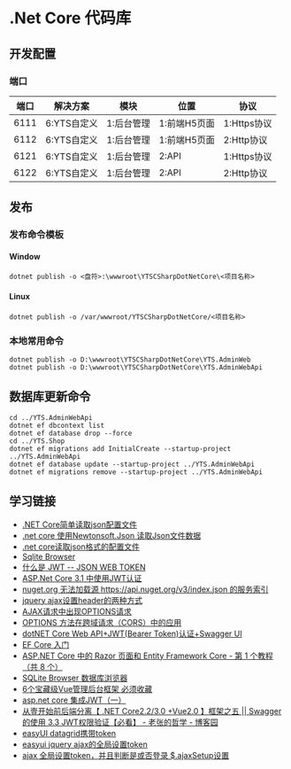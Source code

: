# .Net Core 代码库

## 开发配置

### 端口

| 端口 | 解决方案 | 模块 | 位置 | 协议 |
| --- | --- | --- | --- | --- |
| 6111 | 6:YTS自定义 | 1:后台管理 | 1:前端H5页面 | 1:Https协议 |
| 6112 | 6:YTS自定义 | 1:后台管理 | 1:前端H5页面 | 2:Http协议 |
| 6121 | 6:YTS自定义 | 1:后台管理 | 2:API | 1:Https协议 |
| 6122 | 6:YTS自定义 | 1:后台管理 | 2:API | 2:Http协议 |

## 发布

### 发布命令模板

#### Window

```shell
dotnet publish -o <盘符>:\wwwroot\YTSCSharpDotNetCore\<项目名称>
```

#### Linux

```shell
dotnet publish -o /var/wwwroot/YTSCSharpDotNetCore/<项目名称>
```

### 本地常用命令

```shell
dotnet publish -o D:\wwwroot\YTSCSharpDotNetCore\YTS.AdminWeb
dotnet publish -o D:\wwwroot\YTSCSharpDotNetCore\YTS.AdminWebApi
```

## 数据库更新命令

```shell
cd ../YTS.AdminWebApi
dotnet ef dbcontext list
dotnet ef database drop --force
cd ../YTS.Shop
dotnet ef migrations add InitialCreate --startup-project ../YTS.AdminWebApi
dotnet ef database update --startup-project ../YTS.AdminWebApi
dotnet ef migrations remove --startup-project ../YTS.AdminWebApi
```

## 学习链接

* [.NET Core简单读取json配置文件](https://www.jb51.net/article/137517.htm)
* [.net core 使用Newtonsoft.Json 读取Json文件数据](https://blog.csdn.net/liwan09/article/details/102952990)
* [.net core读取json格式的配置文件](https://www.cnblogs.com/dotnet261010/p/10172961.html)
* [Sqlite Browser](https://sqlitebrowser.org/)
* [什么是 JWT -- JSON WEB TOKEN](https://www.jianshu.com/p/576dbf44b2ae)
* [ASP.Net Core 3.1 中使用JWT认证](https://www.cnblogs.com/liuww/p/12177272.html)
* [nuget.org 无法加载源 https://api.nuget.org/v3/index.json 的服务索引](https://www.cnblogs.com/shapaozi/archive/2017/10/31/7764469.html)
* [jquery ajax设置header的两种方式](https://blog.csdn.net/shjavadown/article/details/51213342)
* [AJAX请求中出现OPTIONS请求](https://www.cnblogs.com/wanghuijie/p/preflighted_request.html)
* [OPTIONS 方法在跨域请求（CORS）中的应用](https://blog.csdn.net/qizhiqq/article/details/71171916)
* [dotNET Core Web API+JWT(Bearer Token)认证+Swagger UI](https://blog.csdn.net/qq_35904166/article/details/84591227)
* [EF Core 入门](https://docs.microsoft.com/zh-cn/ef/core/get-started/?tabs=netcore-cli)
* [ASP.NET Core 中的 Razor 页面和 Entity Framework Core - 第 1 个教程（共 8 个）](https://docs.microsoft.com/zh-cn/aspnet/core/data/ef-rp/intro?view=aspnetcore-3.1&tabs=visual-studio-code)
* [SQLite Browser 数据库浏览器](https://sqlitebrowser.org/)
* [6个宝藏级Vue管理后台框架 必须收藏](https://zhuanlan.zhihu.com/p/91825869)
* [asp.net core 集成JWT（一）](https://www.cnblogs.com/7tiny/p/11012035.html)
* [从壹开始前后端分离【 .NET Core2.2/3.0 +Vue2.0 】框架之五 || Swagger的使用 3.3 JWT权限验证【必看】 - 老张的哲学 - 博客园](https://www.cnblogs.com/laozhang-is-phi/p/9511869.html#autoid-4-0-0)
* [easyUI datagrid携带token](https://blog.csdn.net/zcwforali/article/details/79866181)
* [easyui jquery ajax的全局设置token](https://blog.csdn.net/mutourenoo/article/details/84921154)
* [ajax 全局设置token，并且判断是或否登录 $.ajaxSetup设置](https://blog.csdn.net/qq_32674347/article/details/88415757)
